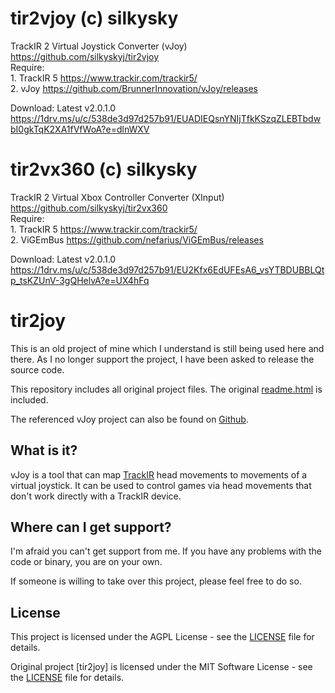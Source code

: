 # tir2vjoy (c) silkysky  
 TrackIR 2 Virtual Joystick Converter (vJoy) https://github.com/silkyskyj/tir2vjoy   
	Require:  
		1. TrackIR 5 https://www.trackir.com/trackir5/  
		2. vJoy https://github.com/BrunnerInnovation/vJoy/releases  

 Download: Latest v2.0.1.0 https://1drv.ms/u/c/538de3d97d257b91/EUADIEQsnYNIjTfkKSzqZLEBTbdwbI0gkTqK2XA1fVfWoA?e=dlnWXV  

# tir2vx360 (c) silkysky  
 TrackIR 2 Virtual Xbox Controller Converter (XInput) https://github.com/silkyskyj/tir2vx360   
	Require:   
 		1. TrackIR 5 https://www.trackir.com/trackir5/  
		2. ViGEmBus https://github.com/nefarius/ViGEmBus/releases  

 Download: Latest v2.0.1.0 https://1drv.ms/u/c/538de3d97d257b91/EU2Kfx6EdUFEsA6_vsYTBDUBBLQtp_tsKZUnV-3gQHelvA?e=UX4hFq  

# tir2joy

This is an old project of mine which I understand is still being used here and there. 
As I no longer support the project, I have been asked to release the source code.

This repository includes all original project files. The original [readme.html](readme.html) is included.

The referenced vJoy project can also be found on [Github](https://github.com/BrunnerInnovation/vJoy).

## What is it?

vJoy is a tool that can map [TrackIR](https://www.trackir.eu) head movements to movements of a virtual joystick.
It can be used to control games via head movements that don't work directly with a TrackIR device.

## Where can I get support?

I'm afraid you can't get support from me. If you have any problems with the code or binary, you are on your own.

If someone is willing to take over this project, please feel free to do so.

## License

This project is licensed under the AGPL License - see the [LICENSE](LICENSE) file for details.

Original project [tir2joy] is licensed under the MIT Software License - see the [LICENSE](LICENSE) file for details.
